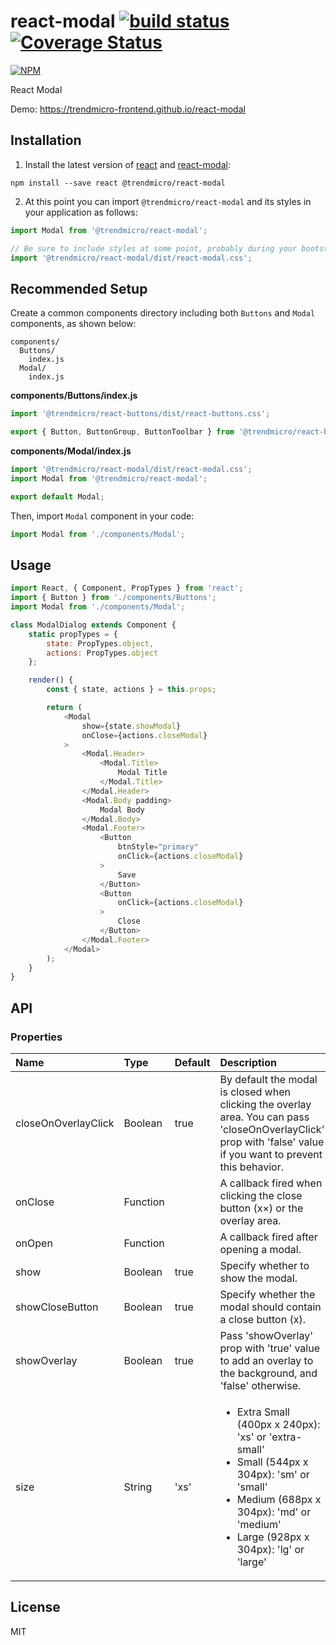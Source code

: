 # react-modal [![build status](https://travis-ci.org/trendmicro-frontend/react-modal.svg?branch=master)](https://travis-ci.org/trendmicro-frontend/react-modal) [![Coverage Status](https://coveralls.io/repos/github/trendmicro-frontend/react-modal/badge.svg?branch=master)](https://coveralls.io/github/trendmicro-frontend/react-modal?branch=master)

[![NPM](https://nodei.co/npm/@trendmicro/react-modal.png?downloads=true&stars=true)](https://nodei.co/npm/@trendmicro/react-modal/)

React Modal

Demo: https://trendmicro-frontend.github.io/react-modal

## Installation

1. Install the latest version of [react](https://github.com/facebook/react) and [react-modal](https://github.com/trendmicro-frontend/react-modal):

  ```
  npm install --save react @trendmicro/react-modal
  ```

2. At this point you can import `@trendmicro/react-modal` and its styles in your application as follows:

  ```js
  import Modal from '@trendmicro/react-modal';

  // Be sure to include styles at some point, probably during your bootstraping
  import '@trendmicro/react-modal/dist/react-modal.css';
  ```
  
## Recommended Setup

Create a common components directory including both `Buttons` and `Modal` components, as shown below:
```
components/
  Buttons/
    index.js
  Modal/
    index.js
```

**components/Buttons/index.js**
```js
import '@trendmicro/react-buttons/dist/react-buttons.css';

export { Button, ButtonGroup, ButtonToolbar } from '@trendmicro/react-buttons';
```

**components/Modal/index.js**
```js
import '@trendmicro/react-modal/dist/react-modal.css';
import Modal from '@trendmicro/react-modal';

export default Modal;
```

Then, import `Modal` component in your code:
```js
import Modal from './components/Modal';
```

## Usage

```js
import React, { Component, PropTypes } from 'react';
import { Button } from './components/Buttons';
import Modal from './components/Modal';

class ModalDialog extends Component {
    static propTypes = {
        state: PropTypes.object,
        actions: PropTypes.object
    };

    render() {
        const { state, actions } = this.props;

        return (
            <Modal
                show={state.showModal}
                onClose={actions.closeModal}
            >
                <Modal.Header>
                    <Modal.Title>
                        Modal Title
                    </Modal.Title>
                </Modal.Header>
                <Modal.Body padding>
                    Modal Body
                </Modal.Body>
                <Modal.Footer>
                    <Button
                        btnStyle="primary"
                        onClick={actions.closeModal}
                    >
                        Save
                    </Button>
                    <Button
                        onClick={actions.closeModal}
                    >
                        Close
                    </Button>
                </Modal.Footer>
            </Modal>
        );
    }
}
```

## API

### Properties

<table>
  <thead>
    <tr>
      <th align="left">Name</th>
      <th align="left">Type</th>
      <th align="left">Default</th>
      <th align="left">Description</th>
    </tr>
  </thead>
  <tbody>    
    <tr>
      <td>closeOnOverlayClick</td>
      <td>Boolean</td>
      <td>true</td>
      <td>By default the modal is closed when clicking the overlay area. You can pass 'closeOnOverlayClick' prop with 'false' value if you want to prevent this behavior.</td>
    </tr>
    <tr>
      <td>onClose</td>
      <td>Function</td>
      <td></td>
      <td>A callback fired when clicking the close button (x&times;) or the overlay area.</td>
    </tr>
    <tr>
      <td>onOpen</td>
      <td>Function</td>
      <td></td>
      <td>A callback fired after opening a modal.</td>
    </tr>
    <tr>
      <td>show</td>
      <td>Boolean</td>
      <td>true</td>
      <td>Specify whether to show the modal.</td>
    </tr>
    <tr>
      <td>showCloseButton</td>
      <td>Boolean</td>
      <td>true</td>
      <td>Specify whether the modal should contain a close button (x).</td>
    </tr>    
    <tr>
      <td>showOverlay</td>
      <td>Boolean</td>
      <td>true</td>
      <td>Pass 'showOverlay' prop with 'true' value to add an overlay to the background, and 'false' otherwise.</td>
    </tr>
    <tr>
      <td>size</td>
      <td>String</td>
      <td>'xs'</td>
      <td>
          <ul>
              <li>Extra Small (400px x 240px): 'xs' or 'extra-small'</li>
              <li>Small (544px x 304px): 'sm' or 'small'</li>
              <li>Medium (688px x 304px): 'md' or 'medium'</li>
              <li>Large (928px x 304px): 'lg' or 'large'</li>
          </ul>
      </td>
    </tr>
  </tbody>
</table>

## License

MIT
